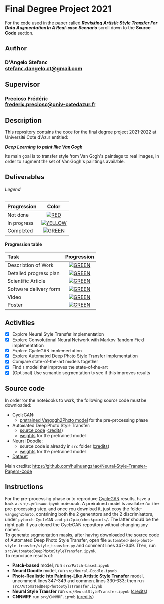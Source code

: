 # Final Degree Project 2021

For the code used in the paper called __*Revisiting Artistic Style Transfer For Data Augmentation In A Real-case Scenario*__ scroll down to the **Source Code** section.

## Author 
### D'Angelo Stefano <br>stefano.dangelo.ct@gmail.com
## Supervisor
### Precioso Frédéric <br>frederic.precioso@univ-cotedazur.fr 

## Description
This repository contains the code for the final degree project 2021-2022 at Université Cote d'Azur entitled:

__*Deep Learning to paint like Van Gogh*__

Its main goal is to transfer style from Van Gogh's paintings to real images, in order to augment the set of Van Gogh's paintings available.

## Deliverables

###### Legend
| Progression | Color |
|:-----------------------|:------------------------------------:|
| Not done | [![RED](http://via.placeholder.com/15/f03c15/f03c15)](#) |
| In progress | [![YELLOW](http://via.placeholder.com/15/ffdd00/ffdd00)](#) |
| Completed | [![GREEN](http://via.placeholder.com/15/44bb44/44bb44)](#) |

#### Progression table
| Task | Progression |
|:-----------------------|:------------------------------------:|
| Description of Work | [![GREEN](http://via.placeholder.com/15/44bb44/44bb44)](#) |
| Detailed progress plan | [![GREEN](http://via.placeholder.com/15/44bb44/44bb44)](#) |
| Scientific Article | [![GREEN](http://via.placeholder.com/15/44bb44/44bb44)](#) |
| Software delivery form | [![GREEN](http://via.placeholder.com/15/44bb44/44bb44)](#) |
| Video | [![GREEN](http://via.placeholder.com/15/44bb44/44bb44)](#) |
| Poster | [![GREEN](http://via.placeholder.com/15/44bb44/44bb44)](#) |

## Activities

- [x] Explore Neural Style Transfer implementation
- [x] Explore Convolutional Neural Network with Markov Random Field implementation
- [x] Explore CycleGAN implementation
- [x] Explore Automated Deep Photo Style Transfer implementation
- [x] Compare state-of-the-art models together
- [x] Find a model that improves the state-of-the-art
- [x] (Optional) Use semantic segmentation to see if this improves results

## Source code
In order for the notebooks to work, the following source code must be downloaded:
- CycleGAN:
  - [pretrained Vangogh2Photo model](https://drive.google.com/file/d/1NGXoMgnkBwsO6WNuZfHpwbb3aN6NLs-7/view?usp=sharing) for the pre-processing phase
- Automated Deep Photo Style Transfer: 
  - [source code](https://drive.google.com/drive/folders/1ODEgBJmRBpBPJ9uDKwEyAnSkeLL4RcJV?usp=sharing) ([credits](https://github.com/Spenhouet/automated-deep-photo-style-transfer)) 
  - [weights](https://github.com/Spenhouet/automated-deep-photo-style-transfer/releases/latest) for the pretrained model
- Neural Doodle: 
  - source code is already in `src` folder ([credits](https://github.com/gargimahale/Doodle))
  - [weights](http://www.vlfeat.org/matconvnet/models/imagenet-vgg-verydeep-19.mat) for the pretrained model
- [Dataset](https://drive.google.com/drive/folders/1r0PyD42lNfEIIKwtI_4J9NiELJOGw20D?usp=sharing)

Main credits: https://github.com/huihuangzhao/Neural-Style-Transfer-Papers-Code
## Instructions
For the pre-processing phase or to reproduce [CycleGAN](https://github.com/junyanz/pytorch-CycleGAN-and-pix2pix) results, have a look at `src/CycleGAN.ipynb` notebook. A pretrained model is available for the pre-processing step, and once you download it, just copy the folder `vangogh2photo`, containing both the 2 generators and the 2 discriminators, under `pytorch-CycleGAN-and-pix2pix/checkpoints/`. The latter should be the right path if you cloned the CycleGAN repository without changing any names. \
To generate segmentation masks, after having downloaded the source code of Automated Deep Photo Style Transfer, open file `automated-deep-photo-style-transfer/style_transfer.py` and comment lines 347-349. Then, run `src/AutomatedDeepPhotoStyleTransfer.ipynb`. \
To reproduce results of:
- **Patch-based** model, run `src/Patch-based.ipynb`
- **Neural Doodle** model, run `src/Neural-Doodle.ipynb`
- **Photo-Realistic into Painting-Like Artistic Style Transfer** model, uncomment lines 347-349 and comment lines 330-333; then run `src/AutomatedDeepPhotoStyleTransfer.ipynb`
- **Neural Style Transfer** run `src/NeuralStyleTransfer.ipynb` ([credits](https://github.com/titu1994/Neural-Style-Transfer.git))
- **CNNMRF** run `src/CNNMRF.ipynb` ([credits](https://github.com/jonzhaocn/cnnmrf-pytorch))
